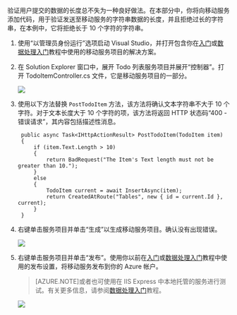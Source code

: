 
验证用户提交的数据的长度总不失为一种良好做法。在本部分中，你将向移动服务添加代码，用于验证发送至移动服务的字符串数据的长度，并且拒绝过长的字符串，在本例中，它将拒绝长于 10 个字符的字符串。

1. 使用“以管理员身份运行”选项启动 Visual Studio，并打开包含你在[入门]或[数据处理入门](/zh-cn/documentation/articles/mobile-services-dotnet-backend-windows-store-dotnet-get-started-data)教程中使用的移动服务项目的解决方案。

2. 在 Solution Explorer 窗口中，展开 Todo 列表服务项目并展开“控制器”。打开 TodoItemController.cs 文件，它是移动服务项目的一部分。

   	![](./media/mobile-services-dotnet-backend-add-validation/mobile-services-open-todoitemcontroller.png)

3. 使用以下方法替换 `PostTodoItem` 方法，该方法将确认文本字符串不大于 10 个字符。对于文本长度大于 10 个字符的项，该方法将返回 HTTP 状态码“400 - 错误请求”，其内容包括描述性消息。


        public async Task<IHttpActionResult> PostTodoItem(TodoItem item)
        {
            if (item.Text.Length > 10)
            {
                return BadRequest("The Item's Text length must not be greater than 10.");
            }
            else
            {
                TodoItem current = await InsertAsync(item);
                return CreatedAtRoute("Tables", new { id = current.Id }, current);
            } 
        }



4. 右键单击服务项目并单击“生成”以生成移动服务项目。确认没有出现错误。

   	![](./media/mobile-services-dotnet-backend-add-validation/mobile-services-build-dotnet-service.png)

5. 右键单击服务项目并单击“发布”。使用你以前在[入门]或[数据处理入门](/zh-cn/documentation/articles/mobile-services-dotnet-backend-windows-store-dotnet-get-started-data/)教程中使用的发布设置，将移动服务发布到你的 Azure 帐户。
 
     >[AZURE.NOTE]或者也可使用在 IIS Express 中本地托管的服务进行测试。有关更多信息，请参阅[数据处理入门](/zh-cn/documentation/articles/mobile-services-dotnet-backend-windows-store-dotnet-get-started-data/)教程。

    ![](./media/mobile-services-dotnet-backend-add-validation/mobile-services-publish-dotnet-service.png)





<!-- URLs. -->
[入门]: /zh-cn/documentation/articles/mobile-services-dotnet-backend-windows-store-dotnet-get-started/

<!---HONumber=74-->